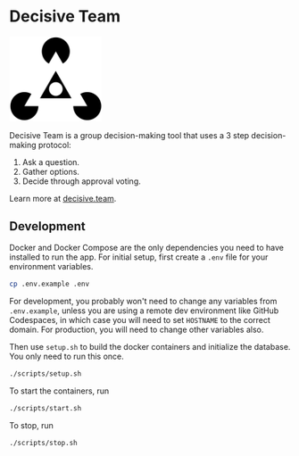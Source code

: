 # Decisive Team

<img src="public/decisive-icon.svg" width="33%"/>

Decisive Team is a group decision-making tool that uses a 3 step decision-making protocol:
1. Ask a question.
2. Gather options.
3. Decide through approval voting.

Learn more at [decisive.team](https://decisive.team).

## Development
Docker and Docker Compose are the only dependencies you need to have installed to run the app. For initial setup, first create a `.env` file for your environment variables.

```bash
cp .env.example .env
```

For development, you probably won't need to change any variables from `.env.example`, unless you are using a remote dev environment like GitHub Codespaces, in which case you will need to set `HOSTNAME` to the correct domain. For production, you will need to change other variables also.

Then use `setup.sh` to build the docker containers and initialize the database. You only need to run this once.

```bash
./scripts/setup.sh
```

To start the containers, run

```bash
./scripts/start.sh
```

To stop, run

```bash
./scripts/stop.sh
```
